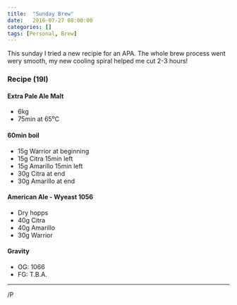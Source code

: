 ```yaml
---
title:  "Sunday Brew"
date:   2016-07-27 08:00:00
categories: []
tags: [Personal, Brew]
---
```

This sunday I tried a new recipie for an APA. The whole brew process went wery
smooth, my new cooling spiral helped me cut 2-3 hours!

### Recipe (19l)

#### Extra Pale Ale Malt
* 6kg
* 75min at 65⁰C

#### 60min boil

* 15g Warrior at beginning
* 15g Citra 15min left
* 15g Amarillo 15min left
* 30g Citra at end
* 30g Amarillo at end

#### American Ale - Wyeast 1056

* Dry hopps
* 40g Citra
* 40g Amarillo
* 30g Warrior

#### Gravity

* OG: 1066
* FG: T.B.A.


---

/P
